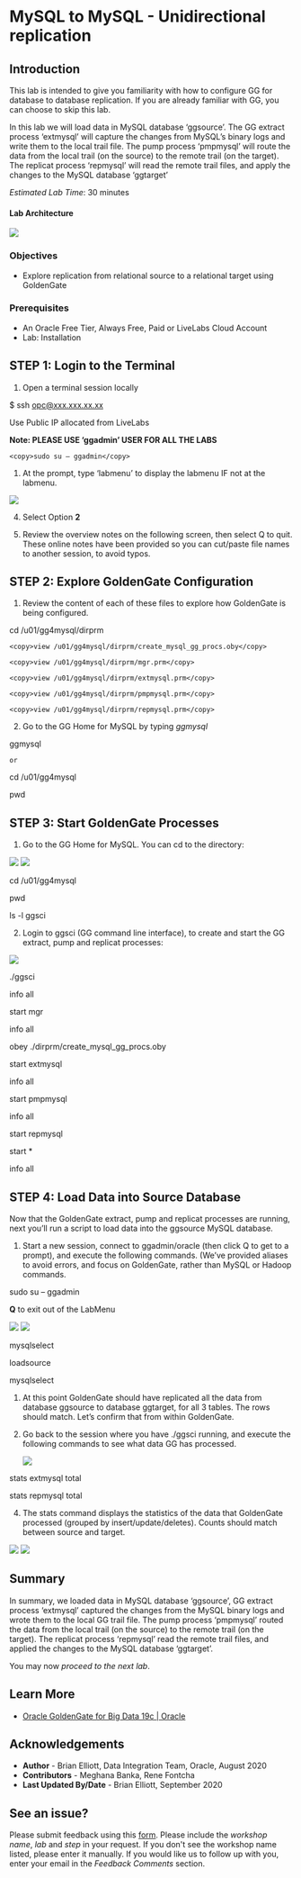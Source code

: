 #  MySQL to MySQL - Unidirectional replication

## Introduction

This lab is intended to give you familiarity with how to configure GG for database to database replication. If you are already familiar with GG, you can choose to skip this lab.

In this lab we will load data in MySQL database ‘ggsource’. The GG extract process ‘extmysql’ will capture the changes from MySQL’s binary logs and write them to the local trail file. The pump process ‘pmpmysql’ will route the data from the local trail (on the source) to the remote trail (on the target). The replicat process ‘repmysql’ will read the remote trail files, and apply the changes to the MySQL database ‘ggtarget’

*Estimated Lab Time*:  30 minutes

#### Lab Architecture
 ![](./images/image200_1.png " ")
  

### Objectives
- Explore replication from relational source to a relational target using GoldenGate

### Prerequisites
* An Oracle Free Tier, Always Free, Paid or LiveLabs Cloud Account
* Lab: Installation

## **STEP 1**: Login to the Terminal

1. Open a terminal session locally

<copy>$ ssh opc@xxx.xxx.xx.xx</copy>

Use Public IP allocated from LiveLabs

**Note: PLEASE USE ‘ggadmin’ USER FOR ALL THE LABS**
    
    <copy>sudo su – ggadmin</copy>

1. At the prompt, type  ‘labmenu’ to display the labmenu IF not at the labmenu.

  ![](./images/a_labmenu2.png " ")

4. Select Option **2**

5. Review the overview notes on the following screen, then select Q to quit. These online notes have been provided so you can cut/paste file names to another session, to avoid typos.

## **STEP 2**: Explore GoldenGate Configuration

1. Review the content of each of these files to explore how GoldenGate is being configured.

<copy>cd /u01/gg4mysql/dirprm</copy>

    <copy>view /u01/gg4mysql/dirprm/create_mysql_gg_procs.oby</copy>

    <copy>view /u01/gg4mysql/dirprm/mgr.prm</copy>

    <copy>view /u01/gg4mysql/dirprm/extmysql.prm</copy>

    <copy>view /u01/gg4mysql/dirprm/pmpmysql.prm</copy>

    <copy>view /u01/gg4mysql/dirprm/repmysql.prm</copy>

2. Go to the GG Home for MySQL by typing *ggmysql*

<copy>ggmysql</copy>

    or

<copy> cd /u01/gg4mysql</copy>

<copy> pwd</copy> 


## **STEP 3**: Start GoldenGate Processes

1. Go to the GG Home for MySQL. You can cd to the directory:

  ![](./images/a_2.png " ")
  ![](./images/a3.png " ")

<copy> cd /u01/gg4mysql</copy>

<copy> pwd</copy> 

<copy> ls -l ggsci</copy>

2. Login to ggsci (GG command line interface), to create and start the GG extract, pump and replicat
processes:

  ![](./images/a4.png " ")

  
<copy>./ggsci</copy>

<copy> info all</copy>
	 
<copy> start mgr</copy>	

<copy> info all</copy>

<copy>obey ./dirprm/create_mysql_gg_procs.oby</copy>

<copy> start extmysql</copy>

<copy>info all</copy>	

<copy>start pmpmysql</copy>	

<copy>info all</copy>	

<copy>start repmysql</copy>	

<copy>start * </copy>

<copy>info all</copy>


## **STEP 4**: Load Data into Source Database

Now that the GoldenGate extract, pump and replicat processes are running, next you’ll run a script to load data into the ggsource MySQL database.

1. Start a new session, connect to ggadmin/oracle (then click Q to get to a prompt), and execute the following commands. (We’ve provided aliases to avoid errors, and focus on GoldenGate, rather than MySQL or Hadoop commands.

<copy>sudo su – ggadmin</copy>

**Q**  to exit out of the LabMenu


   ![](./images/a5.png " ")
   ![](./images/a6.png " ")

<copy>mysqlselect</copy>

<copy>loadsource</copy>

<copy>mysqlselect</copy>


1. At this point GoldenGate should have replicated all the data from database ggsource to database ggtarget, for all 3 tables. The rows should match. Let’s confirm that from within GoldenGate.

2. Go back to the session where you have ./ggsci running, and execute the following commands to see what data GG has processed.

    ![](./images/a7.png " ")

<copy>stats extmysql total</copy>

<copy> stats repmysql total</copy>
    

4.  The stats command displays the statistics of the data that GoldenGate processed (grouped by insert/update/deletes). Counts should match between source and target.


  ![](./images/a8.png " ")
  ![](./images/a9.png " ")


## Summary
In summary, we loaded data in MySQL database ‘ggsource’, GG extract process ‘extmysql’ captured the changes from the MySQL binary logs and wrote them to the local GG trail file. The pump process ‘pmpmysql’ routed the data from the local trail (on the source) to the remote trail (on the target). The replicat process ‘repmysql’ read the remote trail files, and applied the changes to the MySQL database ‘ggtarget’.

You may now *proceed to the next lab*.

## Learn More

* [Oracle GoldenGate for Big Data 19c | Oracle](https://www.oracle.com/middleware/data-integration/goldengate/big-data/)

## Acknowledgements
* **Author** - Brian Elliott, Data Integration Team, Oracle, August 2020
* **Contributors** - Meghana Banka, Rene Fontcha
* **Last Updated By/Date** - Brian Elliott, September 2020


## See an issue?
Please submit feedback using this [form](https://apexapps.oracle.com/pls/apex/f?p=133:1:::::P1_FEEDBACK:1). Please include the *workshop name*, *lab* and *step* in your request.  If you don't see the workshop name listed, please enter it manually. If you would like us to follow up with you, enter your email in the *Feedback Comments* section.
